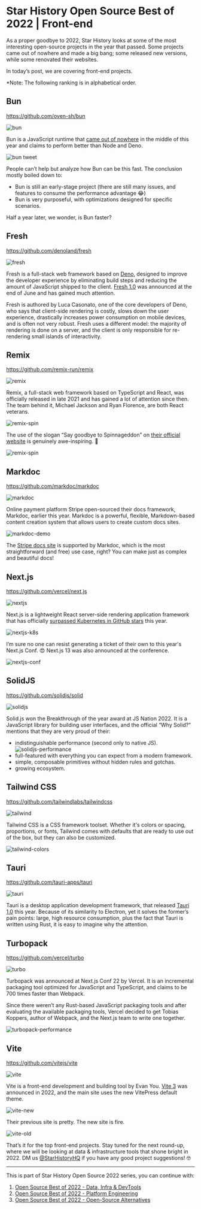 # Star History Open Source Best of 2022 | Front-end

As a proper goodbye to 2022, Star History looks at some of the most interesting open-source projects in the year that passed. Some projects came out of nowhere and made a big bang; some released new versions, while some renovated their websites.

In today’s post, we are covering front-end projects.

\*Note: The following ranking is in alphabetical order.

## Bun

https://github.com/oven-sh/bun

![bun](/assets/blog/yearly-pick-frontend-2022/bun.webp)

Bun is a JavaScript runtime that [came out of nowhere](https://twitter.com/jarredsumner/status/1544850464302194688) in the middle of this year and claims to perform better than Node and Deno.

![bun tweet](/assets/blog/yearly-pick-frontend-2022/bun-github-trending.webp)

People can’t help but analyze how Bun can be this fast. The conclusion mostly boiled down to:

-   Bun is still an early-stage project (there are still many issues, and features to consume the performance advantage 😂)
-   Bun is very purposeful, with optimizations designed for specific scenarios.

Half a year later, we wonder, is Bun faster?

## Fresh

https://github.com/denoland/fresh

![fresh](/assets/blog/yearly-pick-frontend-2022/fresh.webp)

Fresh is a full-stack web framework based on [Deno](https://github.com/denoland/deno), designed to improve the developer experience by eliminating build steps and reducing the amount of JavaScript shipped to the client. [Fresh 1.0](https://deno.com/blog/fresh-is-stable) was announced at the end of June and has gained much attention.

Fresh is authored by Luca Casonato, one of the core developers of Deno, who says that client-side rendering is costly, slows down the user experience, drastically increases power consumption on mobile devices, and is often not very robust. Fresh uses a different model: the majority of rendering is done on a server, and the client is only responsible for re-rendering small islands of interactivity.

## Remix

https://github.com/remix-run/remix

![remix](/assets/blog/yearly-pick-frontend-2022/remix.webp)

Remix, a full-stack web framework based on TypeScript and React, was officially released in late 2021 and has gained a lot of attention since then. The team behind it, Michael Jackson and Ryan Florence, are both React veterans.

![remix-spin](/assets/blog/yearly-pick-frontend-2022/remix-spin.webp)

The use of the slogan “Say goodbye to Spinnageddon” on [their official website](https://remix.run/) is genuinely awe-inspiring. 👋

![remix-spin](/assets/blog/yearly-pick-frontend-2022/spinning-cat.webp)

## Markdoc

https://github.com/markdoc/markdoc

![markdoc](/assets/blog/yearly-pick-frontend-2022/markdoc.webp)

Online payment platform Stripe open-sourced their docs framework, Markdoc, earlier this year. Markdoc is a powerful, flexible, Markdown-based content creation system that allows users to create custom docs sites.

![markdoc-demo](/assets/blog/yearly-pick-frontend-2022/markdoc-demo.webp)

The [Stripe docs site](http://stripe.com/docs) is supported by Markdoc, which is the most straightforward (and free) use case, right? You can make just as complex and beautiful docs!

## Next.js

https://github.com/vercel/next.js

![nextjs](/assets/blog/yearly-pick-frontend-2022/nextjs.webp)

Next.js is a lightweight React server-side rendering application framework that has officially [surpassed Kubernetes in GitHub stars](https://twitter.com/leeerob/status/1564017079665180672?lang=en) this year.

![nextjs-k8s](/assets/blog/yearly-pick-frontend-2022/nextjs-k8s.webp)

I’m sure no one can resist generating a ticket of their own to this year's Next.js Conf. 😍 Next.js 13 was also announced at the conference.

![nextjs-conf](/assets/blog/yearly-pick-frontend-2022/nextjs-conf.webp)

## SolidJS

https://github.com/solidjs/solid

![solidjs](/assets/blog/yearly-pick-frontend-2022/solidjs.webp)

Solid.js won the Breakthrough of the year award at JS Nation 2022. It is a JavaScript library for building user interfaces, and the official “Why Solid?” mentions that they are very proud of their:

-   indistinguishable performance (second only to native JS).
    ![solidjs-performance](/assets/blog/yearly-pick-frontend-2022/solidjs-performance.webp)
-   full-featured with everything you can expect from a modern framework.
-   simple, composable primitives without hidden rules and gotchas.
-   growing ecosystem.

## Tailwind CSS

https://github.com/tailwindlabs/tailwindcss

![tailwind](/assets/blog/yearly-pick-frontend-2022/tailwind.webp)

Tailwind CSS is a CSS framework toolset. Whether it's colors or spacing, proportions, or fonts, Tailwind comes with defaults that are ready to use out of the box, but they can also be customized.

![tailwind-colors](/assets/blog/yearly-pick-frontend-2022/tailwind-colors.webp)

## Tauri

https://github.com/tauri-apps/tauri

![tauri](/assets/blog/yearly-pick-frontend-2022/tauri.webp)

Tauri is a desktop application development framework, that released [Tauri 1.0](https://tauri.app/blog/2022/06/19/tauri-1-0) this year. Because of its similarity to Electron, yet it solves the former’s pain points: large, high resource consumption, plus the fact that Tauri is written using Rust, it is easy to imagine why the attention.

## Turbopack

https://github.com/vercel/turbo

![turbo](/assets/blog/yearly-pick-frontend-2022/turbo.webp)

Turbopack was announced at Next.js Conf 22 by Vercel. It is an incremental packaging tool optimized for JavaScript and TypeScript, and claims to be 700 times faster than Webpack.

Since there weren’t any Rust-based JavaScript packaging tools and after evaluating the available packaging tools, Vercel decided to get Tobias Koppers, author of Webpack, and the Next.js team to write one together.

![turbopack-performance](/assets/blog/yearly-pick-frontend-2022/turbopack-performance.webp)

## Vite

https://github.com/vitejs/vite

![vite](/assets/blog/yearly-pick-frontend-2022/vite.webp)

Vite is a front-end development and building tool by Evan You. [Vite 3](https://vitejs.dev/blog/announcing-vite3.html) was announced in 2022, and the main site uses the new VitePress default theme.

![vite-new](/assets/blog/yearly-pick-frontend-2022/vite-new.webp)

Their previous site is pretty. The new site is fire.

![vite-old](/assets/blog/yearly-pick-frontend-2022/vite-old.webp)

That’s it for the top front-end projects. Stay tuned for the next round-up, where we will be looking at data & infrastructure tools that shone bright in 2022. DM us [@StarHistoryHQ](https://twitter.com/StarHistoryHQ) if you have any good project suggestions! 🤓

---

This is part of Star History Open Source 2022 series, you can continue with:

1. [Open Source Best of 2022 - Data, Infra & DevTools](/blog/star-history-yearly-pick-2022-data-infra-devtools)
1. [Open Source Best of 2022 - Platform Engineering](/blog/star-history-open-source-2022-platform-engineering)
1. [Open Source Best of 2022 - Open-Source Alternatives](/blog/star-history-open-source-2022-open-source-alternatives)
